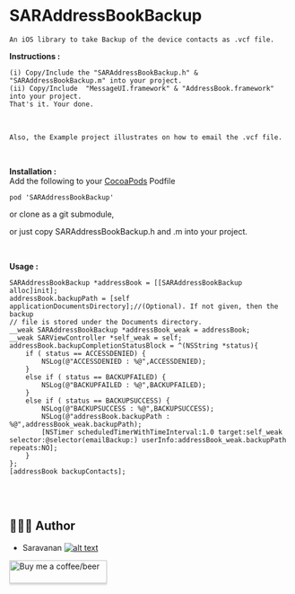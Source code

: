 SARAddressBookBackup
====================

	An iOS library to take Backup of the device contacts as .vcf file.

<b>Instructions :</b>

	(i) Copy/Include the "SARAddressBookBackup.h" & "SARAddressBookBackup.m" into your project.
	(ii) Copy/Include  "MessageUI.framework" & "AddressBook.framework" into your project.
	That's it. Your done.

<br/>

	Also, the Example project illustrates on how to email the .vcf file.

<br/>

<b>Installation :</b><br/>
Add the following to your <a href="http://cocoapods.org/">CocoaPods</a> Podfile

	pod 'SARAddressBookBackup'

or clone as a git submodule,

or just copy SARAddressBookBackup.h and .m into your project.

<br/>

<b>Usage :</b>
	
	SARAddressBookBackup *addressBook = [[SARAddressBookBackup alloc]init];
    addressBook.backupPath = [self applicationDocumentsDirectory];//(Optional). If not given, then the backup
    // file is stored under the Documents directory.
    __weak SARAddressBookBackup *addressBook_weak = addressBook;
    __weak SARViewController *self_weak = self;
    addressBook.backupCompletionStatusBlock = ^(NSString *status){
        if ( status == ACCESSDENIED) {
            NSLog(@"ACCESSDENIED : %@",ACCESSDENIED);
        }
        else if ( status == BACKUPFAILED) {
            NSLog(@"BACKUPFAILED : %@",BACKUPFAILED);
        }
        else if ( status == BACKUPSUCCESS) {
            NSLog(@"BACKUPSUCCESS : %@",BACKUPSUCCESS);
            NSLog(@"addressBook.backupPath : %@",addressBook_weak.backupPath);
            [NSTimer scheduledTimerWithTimeInterval:1.0 target:self_weak selector:@selector(emailBackup:) userInfo:addressBook_weak.backupPath repeats:NO];
        }
    };
    [addressBook backupContacts];




<br/>
<br/>

## 👨🏻‍💻 Author
[1.1]: http://i.imgur.com/tXSoThF.png
[1]: http://www.twitter.com/saruhere

* Saravanan [![alt text][1.1]][1]

<a class="bmc-button" target="_blank" href="https://www.buymeacoffee.com/saru2020"><img src="https://www.buymeacoffee.com/assets/img/custom_images/orange_img.png" alt="Buy me a coffee/beer" style="height: 41px !important;width: 174px !important;box-shadow: 0px 3px 2px 0px rgba(190, 190, 190, 0.5) !important;-webkit-box-shadow: 0px 3px 2px 0px rgba(190, 190, 190, 0.5) !important;"><span style="margin-left:5px"></span></a>
